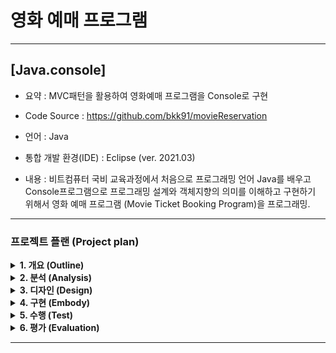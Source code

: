 
# 영화 예매 프로그램
---
## [Java.console] 

- 요약 : MVC패턴을 활용하여 영화예매 프로그램을 Console로 구현

- Code Source : https://github.com/bkk91/movieReservation 

- 언어 : Java 

- 통합 개발 환경(IDE) : Eclipse (ver. 2021.03)

- 내용 : 비트컴퓨터 국비 교육과정에서 처음으로 프로그래밍 언어 Java를 배우고 Console프로그램으로 프로그래밍 설계와 객체지향의 의미를 이해하고 구현하기 위해서 영화 예매 프로그램 (Movie Ticket Booking Program)을 프로그래밍.

---
### 프로젝트 플랜 (Project plan)


<details>
<summary> <b> 1. 개요 (Outline) </b> </summary>
<div markdown="1">
 
- 해당 프로그램은 사용자가 영화 예매를 하기 위한 프로그램으로서 관리자 및 사용자의 회원가입, 로그인 과정을 포함하고 영화의 정보와 상영시간 및 상영관의 위치를 제공해주는 기능과 함께 사용자가 결제를 할 수 있도록 도와주는 온라인 상의 영화 예매 기능을 console로 구현한 프로그램이다.

 </div>
</details>

<details>
<summary> <b> 2. 분석 (Analysis) </b> </summary>
<div markdown="1">

 <img src="./img/analysis1.png"  width="250">

- MVC 모델을 활용하여 각기 필요한 객체를 구분하여 제어하고 구현한다.

- MVC 모델을 효과적으로 활용하기 위하여 집합론의 상한과 하한, 상계와 하계의 개념을 통하여 컨트롤러 뷰어의 의존성 주입을 최소한으로 사용하는 과정을 거친다. 또한 이 과정에서 전순서집합을 정의하여 쇄의 역할을 각각 수행하도록 한다.

- MVC 모델은 결정론적인 특성에 의하여 부분순서집합이라 정의할 수 있고 부분순서집합 Controller(A)의 부분순서집합 Viewer(B)에 대한 supB와 infB를 정의하여 순서보존함수를 만들고, 이들의 “순서동형”을 활용하여 효과적인 Architecting을 한다. 여기서 순서보존함수의 쇄(chain)은 각 Method를 의미한다.

※ 아래에서 추가적인 설명

<img src="./img/analysis2.png"  width="250">

- View 구조에서 각 객체와 메소드들의 집합군을 어떠한 교집합을 통하여 나타내야 하는지에 대한 개념정리를 위하여 집합론의 전순서집합을 사용하였고, 다음과 같다.

- 전체 프로그램을 전순서집합, 각 view를 부분순서 집합으로 나타내고 상계 하계를 분리 한 후 각각의 상계를 하나의 view로 구현했다.

- 예를 들어 우측의 figure에서 각 원소 a->b->c를 하나의 메소드(부분순서함수)로 정의하고 원소 {c} 는 {a,d}에 대한 상계, {a,d}는 {c}에 대한 하계라 한다. 이 때 {c} (상계)를 하나의 view로 나타내며, 전체적으로 c,g는 프로그램 내의 각각 view를 나타낸다.

 </div>
</details>

<details>
<summary> <b> 3. 디자인 (Design) </b> </summary>
<div markdown="1">
 
##### 3.1 기능도 (Structure) 

<img src="./img/structure1.png"  width="500">

###### 핵심기능

- 아이디 등록(Register): User input data in format

- 로그인(LogIn): Id/password checking

- 각 Id에 저장된 데이터 입출력(Input/Output data): All DTO has each Id number.- By using ModelDTO IdNumber, respectively.

- 예약(Reservation): 영화이름으로 선택(select by MovieList)- 영화관의 가까운 위치로 선택(select by theater location; which one is the closest one?)- 현재시간 기준으로 빠른 영화 선택(select by screening time; which one is the fastest one?)

- 좌석선택(Seat selection): 알고리즘   > 행/열로 예약전에 모두 "O"로 표시 하고 예약시 "X"로 변환   > 이 정보는 예약정보에 저장되어 유저id에 따라 각각 저장되어 위에 언급한 3의 기능을 수행.

###### Model

- Set A: User = {id, name, password, nickname, address, phone#, creditcard#, grade}
- Set B: Movie Info = {id, name, running time, evaluation, summary}
- Set C: Movie Theater(location) = {id, location}
- Set D: Screen Info = {id, number of screens}
- Set E: Screening Time(related to current time) = {currenttime, timeid}
- Set F: Reservation = {id, seat column, seat row, seat total}
- Set G: PayInfo ArrayList = {id}

###### Controller

Model DTO에 명령을 보냄으로써 CRUD 기능 구현.

- Set A(User)    
- Set B(Movie Information)   
- Set C(Movie Theater: location)   
- Set D(Screen Information)   
- Set E(Screen Time)   
- Set F(Reservation)   
- Set G(Payment)

 </div>
</details>

<details>
<summary> <b> 4. 구현 (Embody) </b> </summary>
<div markdown="1">

<img src="./img/MVC.png"  width="500">
 
 </div>
</details>

<details>
<summary> <b> 5. 수행 (Test) </b> </summary>
<div markdown="1">
 

<img src="./img/view1.png"  width="250"> 

 </div>
</details>

<details>
<summary> <b> 6. 평가 (Evaluation) </b> </summary>
<div markdown="1">
 
- Java Eclipse를 활용하여 만들어본 첫 콘솔 프로그램(MTBP)인 까닭에 계획했던 시간보다 지체되어 완성하였다. (1주 ->2주)

- 실제 구현은 생각했던 설계와 어긋나는 부분이 있었다.  

- 첫번째는 관리자가 등록한 정보를 사용자가 원하는 영화, 지역, 시간에 따라 각각 필터링 해주어 조건안에 1개라도 속해 있으면,

- 추출해주는 기능 알고리즘에 실제로 필터(FilterDTO)를 만들어 매칭해주는 역할을 해야한다는 것이었고,

- 두번째는 등록 정보에 대한 전체(ALLDTO)를 추가하여 한번더 관리해주는것이 조금 더 기능 수행에 용이할거 같아 추가하였다.

- 여기서 의문은 Data transfer 하는 부분에 있어 외부 DB를 사용하지 않고 콘솔 내에서 해결해야 하다보니 DTO를 추가하게 된 것인가, 

- 혹은 DB를 끌어다 사용하더라도 이러한 문제가 발생할 것인가에 대한 생각인데 추후에 SQL공부를 하며 정리해 보아야겠다.

- 두번째는 외부에서 DB의 입출력을 담당하는 역할을 하는 class 들을 package에 선언하였지만,

- 처음 생각보다 비효율적인 방법이라 controller 의 생성자에 더미 값을 생성하여 사용하였다. 

- SQLD/SQLP에 대한 공부를 시작하였는데 위의 문제와 마찬가지로 추후에 oracle 11g DB를 사용하여 다시한번 작업해보아야겠다.

- 골치아팠던 점은 시간을 상당히 투자했음에도 불구하고 잘못된 초기 설계로 인하여 두번이나 처음부터 다시 작업을 시작하여야 했다.

- 특히나, 잘못된 parameter를 선언하거나 의존성주입을 하지 않아 해당 정보를 불러오지 못하는 null오류로 인하여 골치가 아팠다.

- 코딩을 치는것도 중요하지만 설계부분에 있어서 변수의 선언과 분류의 가치를 깨달았다.

- 단순히 수학의 연장선이라고 생각하여 쉽게 접근했지만, 알고리즘을 코딩하는데 있어서 나의 생각만큼 자유로이 코딩 할 수 없었다.

- 자바 언어에 익숙해지면 나아질 부분이라 생각하고 다음 프로젝트를 준비하는 밑바탕으로 삼아야겠다.

 </div>
</details>

---

